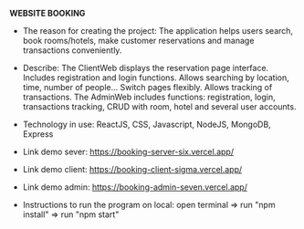 **WEBSITE BOOKING**

- The reason for creating the project: The application helps users search, book rooms/hotels, make customer reservations and manage transactions conveniently.

- Describe: The ClientWeb displays the reservation page interface. Includes registration and login functions. Allows searching by location, time, number of people... Switch pages flexibly. Allows tracking of transactions.
The AdminWeb includes functions: registration, login, transactions tracking, CRUD with room, hotel and several user accounts.

- Technology in use: ReactJS, CSS, Javascript, NodeJS, MongoDB, Express

- Link demo sever:
https://booking-server-six.vercel.app/

- Link demo client:
https://booking-client-sigma.vercel.app/

- Link demo admin:
https://booking-admin-seven.vercel.app/

- Instructions to run the program on local: open terminal => run "npm install" => run "npm start"
